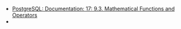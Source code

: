 - [PostgreSQL: Documentation: 17: 9.3. Mathematical Functions and Operators](https://www.postgresql.org/docs/current/functions-math.html)
- 
